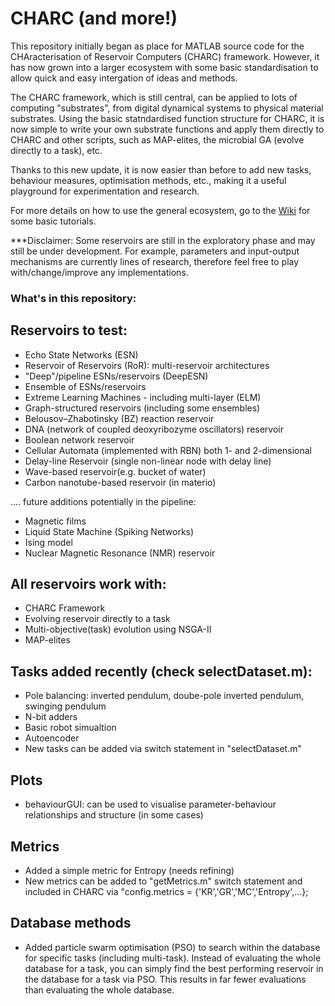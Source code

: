 # CHARC (and more!)

This repository initially began as place for MATLAB source code for the CHAracterisation of Reservoir Computers (CHARC) framework. However, it has now grown into a larger ecosystem with some basic standardisation to allow quick and easy intergation of ideas and methods.

The CHARC framework, which is still central, can be applied to lots of computing "substrates", from digital dynamical systems to physical material substrates. Using the basic statndardised function structure for CHARC, it is now simple to write your own substrate functions and apply them directly to CHARC and other scripts, such as MAP-elites, the microbial GA (evolve directly to a task), etc.

Thanks to this new update, it is now easier than before to add new tasks, behaviour measures, optimisation methods, etc., making it a useful playground for experimentation and research.

For more details on how to use the general ecosystem, go to the [Wiki](https://github.com/MaterialMan/CHARC/wiki) for some basic tutorials.

***Disclaimer: Some reservoirs are still in the exploratory phase and may still be under development. For example, parameters and input-output mechanisms are currently lines of research, therefore feel free to play with/change/improve any implementations.

### What's in this repository:

## Reservoirs to test:
- Echo State Networks (ESN)
- Reservoir of Reservoirs (RoR): multi-reservoir architectures
- "Deep"/pipeline ESNs/reservoirs (DeepESN)
- Ensemble of ESNs/reservoirs
- Extreme Learning Machines - including multi-layer (ELM)
- Graph-structured reservoirs (including some ensembles)
- Belousov–Zhabotinsky (BZ) reaction reservoir
- DNA (network of coupled deoxyribozyme oscillators) reservoir
- Boolean network reservoir 
- Cellular Automata (implemented with RBN) both 1- and 2-dimensional
- Delay-line Reservoir (single non-linear node with delay line)
- Wave-based reservoir(e.g. bucket of water)
- Carbon nanotube-based reservoir (in materio)

.... future additions potentially in the pipeline:
- Magnetic films
- Liquid State Machine (Spiking Networks)
- Ising model 
- Nuclear Magnetic Resonance (NMR) reservoir

## All reservoirs work with:
- CHARC Framework
- Evolving reservoir directly to a task
- Multi-objective(task) evolution using NSGA-II
- MAP-elites

## Tasks added recently (check selectDataset.m):
- Pole balancing: inverted pendulum, doube-pole inverted pendulum, swinging pendulum
- N-bit adders
- Basic robot simualtion
- Autoencoder
- New tasks can be added via switch statement in "selectDataset.m"

## Plots
- behaviourGUI: can be used to visualise parameter-behaviour relationships and structure (in some cases)

## Metrics
- Added a simple metric for Entropy (needs refining) 
- New metrics can be added to "getMetrics.m" switch statement and included in CHARC via "config.metrics = {'KR','GR','MC','Entropy',...};

## Database methods
- Added particle swarm optimisation (PSO) to search within the database for specific tasks (including multi-task). Instead of evaluating the whole database for a task, you can simply find the best performing reservoir in the database for a task via PSO. This results in far fewer evaluations than evaluating the whole database.

